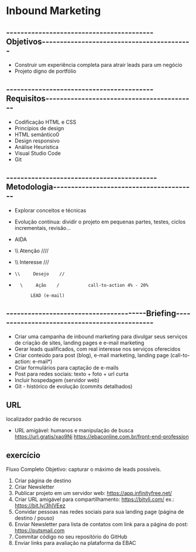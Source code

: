 
#                                       Inbound Marketing

## -----------------------------------------Objetivos------------------------------------------
- Construir um experiência completa para atrair leads para um negócio
- Projeto digno de portfólio

## -----------------------------------------Requisitos------------------------------------------
- Codificação HTML e CSS
- Princípios de design
- HTML semântico0
- Design responsivo
- Análise Heurística 
- Visual Studio Code
- Git 

## ------------------------------------------Metodologia----------------------------------------
- Explorar conceitos e técnicas
- Evolução contínua: dividir o projeto em pequenas partes, testes, ciclos incrementais, revisão...
- AIDA

- \\\\      Atenção      ////
-   \\\    Interesse    ///
-     \\     Desejo    //
-       \     Ação    /           call-to-action 4% - 20%

            LEAD (e-mail)

## ---------------------------------------Briefing---------------------------------------------
- Criar uma campanha de inbound marketing para divulgar seus serviços de criação de sites, landing pages e e-mail marketing
- Gerar leads qualificados, com real interesse nos serviços oferecidos
- Criar conteúdo para post (blog), e-mail marketing, landing page (call-to-action: e-mail*)
- Criar formulários para captação de e-mails
- Post para redes sociais: texto + foto + url curta
- Incluir hospedagem (servidor web) 
- Git - histórico de evolução (commits detalhados)

## URL
localizador padrão de recursos

- URL amigável: humanos e manipulação de busca https://url.gratis/xao9Ni https://ebaconline.com.br/front-end-profession

## exercício
Fluxo Completo Objetivo: capturar o máximo de leads possíveis.

1. Criar página de destino
2. Criar Newsletter
3. Publicar projeto em um servidor web: https://app.infinityfree.net/
4. Criar URL amigável para compartilhamento: https://bityli.com/ ex.: https://bit.ly/3hIVEez
5. Convidar pessoas nas redes sociais para sua landing page (página de destino / pouso)
6. Enviar Newsletter para lista de contatos com link para a página do post: https://putsmail.com
7. Commitar código no seu repositório do GitHub
8. Enviar links para avaliação na plataforma da EBAC
